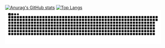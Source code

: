 [![Anurag's GitHub stats](https://github-readme-stats.vercel.app/api?username=mymoonyue&show_icons=true&hide=contribs,prs)](https://github.com/anuraghazra/github-readme-stats)
[![Top Langs](https://github-readme-stats.vercel.app/api/top-langs/?username=mymoonyue)](https://github.com/anuraghazra/github-readme-stats)
![](https://raw.githubusercontent.com/mymoonyue/mymoonyue/master/assets/github-contribution-grid-snake.svg)
